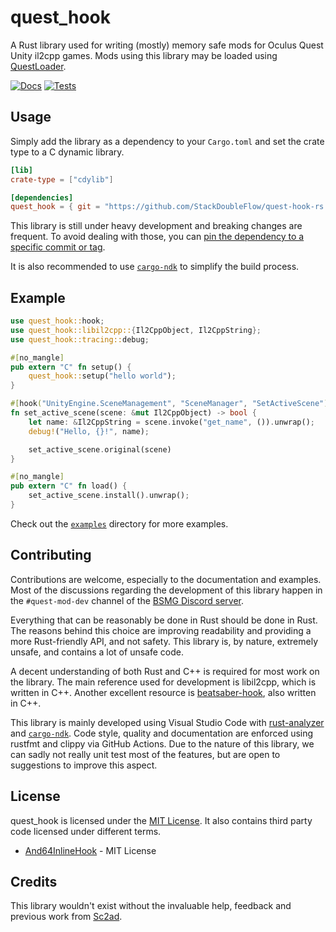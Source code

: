 # quest_hook

A Rust library used for writing (mostly) memory safe mods for Oculus Quest Unity il2cpp games. Mods using this library may be loaded using [QuestLoader](https://github.com/sc2ad/QuestLoader).

[![Docs](https://img.shields.io/github/workflow/status/StackDoubleFlow/quest-hook-rs/Docs?color=blue&label=docs&style=for-the-badge)](https://stackdoubleflow.github.io/quest-hook-rs/quest_hook/) [![Tests](https://img.shields.io/github/workflow/status/StackDoubleFlow/quest-hook-rs/Tests?label=tests&style=for-the-badge)](https://github.com/StackDoubleFlow/quest-hook-rs/actions/workflows/tests.yml)

## Usage

Simply add the library as a dependency to your `Cargo.toml` and set the crate type to a C dynamic library.

```toml
[lib]
crate-type = ["cdylib"]

[dependencies]
quest_hook = { git = "https://github.com/StackDoubleFlow/quest-hook-rs.git" }
```

This library is still under heavy development and breaking changes are frequent. To avoid dealing with those, you can [pin the dependency to a specific commit or tag](https://doc.rust-lang.org/cargo/reference/specifying-dependencies.html#specifying-dependencies-from-git-repositories).

It is also recommended to use [`cargo-ndk`](https://github.com/bbqsrc/cargo-ndk) to simplify the build process.

## Example

```rust
use quest_hook::hook;
use quest_hook::libil2cpp::{Il2CppObject, Il2CppString};
use quest_hook::tracing::debug;

#[no_mangle]
pub extern "C" fn setup() {
    quest_hook::setup("hello world");
}

#[hook("UnityEngine.SceneManagement", "SceneManager", "SetActiveScene")]
fn set_active_scene(scene: &mut Il2CppObject) -> bool {
    let name: &Il2CppString = scene.invoke("get_name", ()).unwrap();
    debug!("Hello, {}!", name);

    set_active_scene.original(scene)
}

#[no_mangle]
pub extern "C" fn load() {
    set_active_scene.install().unwrap();
}
```

Check out the [`examples`](./examples/) directory for more examples.

## Contributing

Contributions are welcome, especially to the documentation and examples. Most of the discussions regarding the development of this library happen in the `#quest-mod-dev` channel of the [BSMG Discord server](https://discord.gg/beatsabermods).

Everything that can be reasonably be done in Rust should be done in Rust. The reasons behind this choice are improving readability and providing a more Rust-friendly API, and not safety. This library is, by nature, extremely unsafe, and contains a lot of unsafe code.

A decent understanding of both Rust and C++ is required for most work on the library. The main reference used for development is libil2cpp, which is written in C++. Another excellent resource is [beatsaber-hook](https://github.com/sc2ad/beatsaber-hook), also written in C++.

This library is mainly developed using Visual Studio Code with [rust-analyzer](https://rust-analyzer.github.io/) and [`cargo-ndk`](https://github.com/bbqsrc/cargo-ndk). Code style, quality and documentation are enforced using rustfmt and clippy via GitHub Actions. Due to the nature of this library, we can sadly not really unit test most of the features, but are open to suggestions to improve this aspect.

## License

quest_hook is licensed under the [MIT License](./LICENSE). It also contains third party code licensed under different terms.

- [And64InlineHook](./inline_hook/And64InlineHook/) - MIT License

## Credits

This library wouldn't exist without the invaluable help, feedback and previous work from [Sc2ad](https://github.com/sc2ad).
